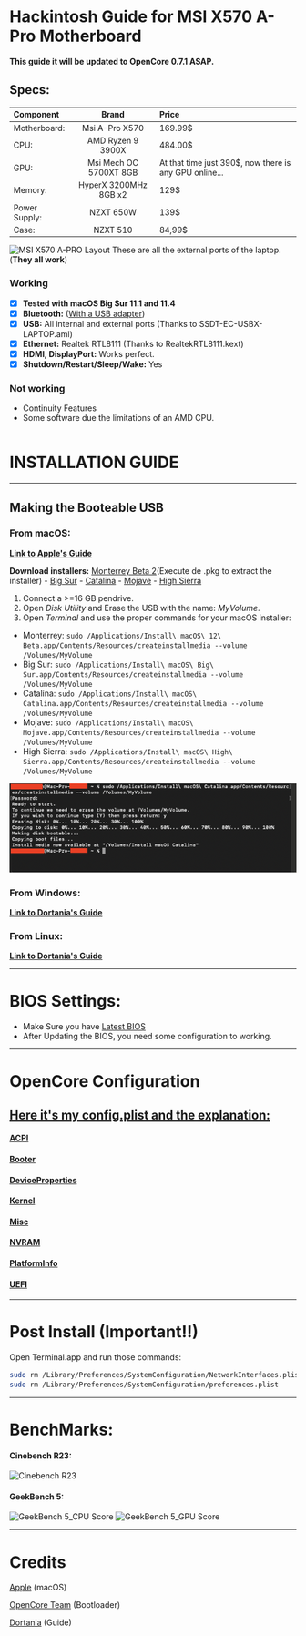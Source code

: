 # Hackintosh Guide for **MSI X570 A-Pro Motherboard**

**This guide it will be updated to OpenCore 0.7.1 ASAP.**

## Specs:
| Component | Brand | Price |
|:--- |:---:|:--- |
| Motherboard:  | Msi A-Pro X570 | 169.99$ |
| CPU: | AMD Ryzen 9 3900X | 484.00$ |
| GPU: | Msi Mech OC 5700XT 8GB | At that time just 390$, now there is any GPU online... |
| Memory: | HyperX 3200MHz 8GB x2 | 129$ |
| Power Supply: | NZXT 650W | 139$ |
| Case: | NZXT 510 | 84,99$ |

![MSI X570 A-PRO Layout](/Images/Guide/MSI_X570_A-PRO-layout.png)
These are all the external ports of the laptop. (**They all work**)

### Working
- [x] **Tested with macOS Big Sur 11.1 and 11.4**
- [x] **Bluetooth:** ([With a USB adapter](amazon.com))
- [x] **USB:** All internal and external ports (Thanks to SSDT-EC-USBX-LAPTOP.aml)
- [x] **Ethernet:** Realtek RTL8111 (Thanks to RealtekRTL8111.kext)
- [x] **HDMI, DisplayPort:** Works perfect. 
- [x] **Shutdown/Restart/Sleep/Wake:** Yes

### Not working
- Continuity Features
- Some software due the limitations of an AMD CPU.


```bash
```

# INSTALLATION GUIDE

---

## Making the Booteable USB

### From macOS:
[**Link to Apple's Guide**](https://support.apple.com/en-us/HT201372)

**Download installers:** [Monterrey Beta 2](http://swcdn.apple.com/content/downloads/54/23/071-59953-A_U9D4NB05NR/nqzt71pnylsuux326a4vqexb33oz0auhas/InstallAssistant.pkg)(Execute de .pkg to extract the installer) - [Big Sur](https://itunes.apple.com/us/app/macos-big-sur/id1526878132) - [Catalina](https://itunes.apple.com/us/app/macos-catalina/id1466841314) - [Mojave](https://itunes.apple.com/us/app/macos-mojave/id1398502828) - [High Sierra](https://itunes.apple.com/us/app/macos-high-sierra/id1246284741)

1. Connect a >=16 GB pendrive.
2. Open *Disk Utility* and Erase the USB with the name: *MyVolume*.
3. Open *Terminal* and use the proper commands for your macOS installer:
- Monterrey: `sudo /Applications/Install\ macOS\ 12\ Beta.app/Contents/Resources/createinstallmedia --volume /Volumes/MyVolume`
- Big Sur: `sudo /Applications/Install\ macOS\ Big\ Sur.app/Contents/Resources/createinstallmedia --volume /Volumes/MyVolume`
- Catalina: `sudo /Applications/Install\ macOS\ Catalina.app/Contents/Resources/createinstallmedia --volume /Volumes/MyVolume`
- Mojave: `sudo /Applications/Install\ macOS\ Mojave.app/Contents/Resources/createinstallmedia --volume /Volumes/MyVolume`
- High Sierra: `sudo /Applications/Install\ macOS\ High\ Sierra.app/Contents/Resources/createinstallmedia --volume /Volumes/MyVolume`

![Terminal](Images/Guide/BootableUSB.png)

### From Windows:

[**Link to Dortania's Guide**](https://dortania.github.io/OpenCore-Install-Guide/installer-guide/winblows-install.html)

### From Linux:

[**Link to Dortania's Guide**](https://dortania.github.io/OpenCore-Install-Guide/installer-guide/linux-install.html)


---

# BIOS Settings:
- Make Sure you have [Latest BIOS](https://www.msi.com/Motherboard/support/X570-A-PRO#down-bios)
- After Updating the BIOS, you need some configuration to working.

---

# OpenCore Configuration

## [Here it's my config.plist and the explanation:](/config.plist.md)
#### [ACPI](#acpi)
#### [Booter](#booter)
#### [DeviceProperties](#deviceproperties)
#### [Kernel](#kernel)
#### [Misc](#misc)
#### [NVRAM](#nvram)
#### [PlatformInfo](#platforminfo)
#### [UEFI](#uefi)

---

# Post Install (Important!!)
Open Terminal.app and run those commands:
```bash
sudo rm /Library/Preferences/SystemConfiguration/NetworkInterfaces.plist
sudo rm /Library/Preferences/SystemConfiguration/preferences.plist
```
---

# BenchMarks:
#### Cinebench R23:
![Cinebench R23](/Images/Benchmarks/Cinebench_R23.png)

#### GeekBench 5:
![GeekBench 5_CPU Score](/Images/Benchmarks/GeekBench5_CPU.png)
![GeekBench 5_GPU Score](/Images/Benchmarks/GeekBench5_GPU.png)

---

# Credits

[Apple](https://apple.com) (macOS)

[OpenCore Team](https://github.com/acidanthera/OpenCorePkg) (Bootloader)

[Dortania](https://dortania.github.io/OpenCore-Install-Guide/config-laptop.plist/amd.html#starting-point) (Guide)
